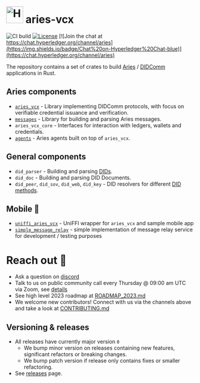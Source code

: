 # <img alt="Hyperledger Aries logo" src="docs/aries-logo.png" width="45px" /> aries-vcx

![CI build](https://github.com/hyperledger/aries-vcx/workflows/CI/badge.svg)
[![License](https://img.shields.io/badge/License-Apache%202.0-blue.svg)](https://opensource.org/licenses/Apache-2.0)
[![Join the chat at https://chat.hyperledger.org/channel/aries](https://img.shields.io/badge/Chat%20on-Hyperledger%20Chat-blue)](https://chat.hyperledger.org/channel/aries)

The repository contains a set of crates to build [Aries](https://github.com/hyperledger/aries-rfcs/) / [DIDComm](https://didcomm.org/) applications in Rust.

## Aries components
  - [`aries_vcx`](aries_vcx) - Library implementing DIDComm protocols, with focus on verifiable credential issuance and verification.
  - [`messages`](messages) - Library for building and parsing Aries messages.
  - `aries_vcx_core` - Interfaces for interaction with ledgers, wallets and credentials.
  - [`agents`](aries/agents/rust) - Aries agents built on top of `aries_vcx`.
  
## General components
  - `did_parser` - Building and parsing [DIDs](https://w3c.github.io/did-core/).
  - `did_doc` - Building and parsing DID Documents.
  - `did_peer`, `did_sov`, `did_web`, `did_key` - DID resolvers for different [DID methods](https://w3c.github.io/did-spec-registries/#did-methods). 

## Mobile 📱
  - [`uniffi_aries_vcx`](./uniffi_aries_vcx) - UniFFI wrapper for `aries_vcx` and sample mobile app
  - [`simple_message_relay`](./tools/simple_message_relay) - simple implementation of message relay service for development / testing purposes

# Reach out 👋
- Ask a question on [discord](https://discord.com/channels/905194001349627914/955480822675308604)
- Talk to us on public community call every Thursday @ 09:00 am UTC via Zoom, see [details](https://wiki.hyperledger.org/display/ARIES/Community+calls)
- See high level 2023 roadmap at [ROADMAP_2023.md](docs/ROADMAP_2023.md)
- We welcome new contributors! Connect with us via the channels above and take a look at [CONTRIBUTING.md](CONTRIBUTING.md)

## Versioning & releases
- All releases have currently major version `0` 
  - We bump minor version on releases containing new features, significant refactors or breaking changes. 
  - We bump patch version if release only contains fixes or smaller refactoring.
- See [releases](https://github.com/hyperledger/aries-vcx/releases) page.
